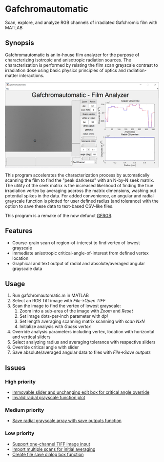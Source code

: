 # Gafchromautomatic
Scan, explore, and analyze RGB channels of irradiated Gafchromic film with MATLAB

## Synopsis
Gafchromautomatic is an in-house film analyzer for the purpose of characterizing isotropic and anisotropic radiation sources. The characterization is performed by relating the film scan grayscale contrast to irradiation dose using basic physics principles of optics and radiation-matter interactions.

![Screenshot of Gafchromautomatic in action](Screenshot_Gafchromautomatic.png)

This program accelerates the characterization process by automatically scanning the film to find the "peak darkness" with an N-by-N seek matrix. The utility of the seek matrix is the increased likelihood of finding the true irradiation vertex by averaging accross the matrix dimensions, washing out potential spikes in the data. For added convenience, an angular and radial grayscale function is plotted for user defined radius (and tolerance) with the option to save these data to text-based CSV-like files.

This program is a remake of the now defunct [GFRGB](https://github.com/WPIRadiationPhysics/GFRGB).

## Features
- Course-grain scan of region-of-interest to find vertex of lowest grayscale
- Immediate anisotropic critical-angle-of-interest from defined vertex location
- Graphical and text output of radial and absolute/averaged angular grayscale data

## Usage
1. Run gafchromautomatic.m in MATLAB
2. Select an RGB Tiff image with *File->Open TIFF*
3. Scan the image to find the vertex of lowest grayscale:
    1. Zoom into a sub-area of the image with *Zoom* and *Reset*
    2. Set image dots-per-inch parameter with *dpi*
    3. Set length averaging scanning matrix scanning with *scan NxN*
    4. Initialize analysis with *Guess vertex*
4. Override analysis parameters including vertex, location with horizontal and vertical sliders
5. Select analyzing radius and averaging tolerance with respective sliders
6. Override critical angle with slider
7. Save absolute/averaged angular data to files with *File->Save outputs*

## Issues

### High priority
- [Immovable slider and unchanging edit box for critical angle override](https://github.com/WPIRadiationPhysics/Gafchromautomatic/issues/3)
- [Invalid radial grayscale function plot](https://github.com/WPIRadiationPhysics/Gafchromautomatic/issues/4)

### Medium priority
- [Save radial grayscale array with save outputs function](https://github.com/WPIRadiationPhysics/Gafchromautomatic/issues/6)

### Low priority
- [Support one-channel TIFF image input](https://github.com/WPIRadiationPhysics/Gafchromautomatic/issues/1)
- [Import multiple scans for initial averaging](https://github.com/WPIRadiationPhysics/Gafchromautomatic/issues/2)
- [Create file save dialog box function](https://github.com/WPIRadiationPhysics/Gafchromautomatic/issues/5)